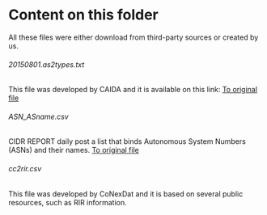 # Content on this folder

All these files were either download from third-party sources or created by us. 

###### 20150801.as2types.txt

This file was developed by CAIDA and it is available on this link: [To original file](http://data.caida.org/datasets/as-classification/)

###### ASN_ASname.csv

CIDR REPORT daily post a list that binds Autonomous System Numbers (ASNs) and their names. [To original file](http://www.cidr-report.org/as2.0/autnums.html)

###### cc2rir.csv

This file was developed by CoNexDat and it is based on several public resources, such as RIR information.
